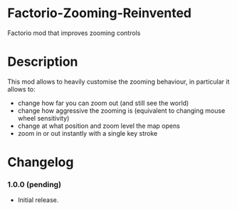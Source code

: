 # Factorio-Zooming-Reinvented
Factorio mod that improves zooming controls


# Description

This mod allows to heavily customise the zooming behaviour, in particular it allows to:
* change how far you can zoom out (and still see the world)
* change how aggressive the zooming is (equivalent to changing mouse wheel sensitivity)
* change at what position and zoom level the map opens
* zoom in or out instantly with a single key stroke


# Changelog

### 1.0.0 (pending)
* Initial release.
